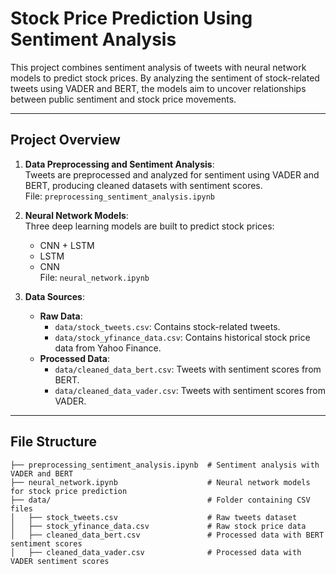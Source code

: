 # Stock Price Prediction Using Sentiment Analysis

This project combines sentiment analysis of tweets with neural network models to predict stock prices. By analyzing the sentiment of stock-related tweets using VADER and BERT, the models aim to uncover relationships between public sentiment and stock price movements.

---

## Project Overview

1. **Data Preprocessing and Sentiment Analysis**:  
   Tweets are preprocessed and analyzed for sentiment using VADER and BERT, producing cleaned datasets with sentiment scores.  
   File: `preprocessing_sentiment_analysis.ipynb`

2. **Neural Network Models**:  
   Three deep learning models are built to predict stock prices:  
   - CNN + LSTM  
   - LSTM  
   - CNN  
   File: `neural_network.ipynb`

3. **Data Sources**:  
   - **Raw Data**:  
     - `data/stock_tweets.csv`: Contains stock-related tweets.  
     - `data/stock_yfinance_data.csv`: Contains historical stock price data from Yahoo Finance.  
   - **Processed Data**:  
     - `data/cleaned_data_bert.csv`: Tweets with sentiment scores from BERT.  
     - `data/cleaned_data_vader.csv`: Tweets with sentiment scores from VADER.  

---

## File Structure

```plaintext
├── preprocessing_sentiment_analysis.ipynb  # Sentiment analysis with VADER and BERT
├── neural_network.ipynb                    # Neural network models for stock price prediction
├── data/                                   # Folder containing CSV files
│   ├── stock_tweets.csv                    # Raw tweets dataset
│   ├── stock_yfinance_data.csv             # Raw stock price data
│   ├── cleaned_data_bert.csv               # Processed data with BERT sentiment scores
│   ├── cleaned_data_vader.csv              # Processed data with VADER sentiment scores

